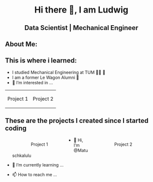 <h1 align= "center">Hi there 👋, I am Ludwig</h1>
<h2 align= "center">Data Scientist | Mechanical Engineer</h2>

<h2 align = left>About Me:</h2>

<h2 align = left>This is where i learned:</h2>

- I studied Mechanical Engineering at TUM :man_mechanic: :mechanical_arm:
- I am a former Le Wagon Alumni :bus:
- 👀 I’m interested in ...

| | |
|:-------------------------:|:-------------------------:|
|<p align= "center" width = "500">Project 1</p>|<p align= "center">Project 2</p>|



<div align= "left" sytle = "width: fit-content;
display: inline-block;">   
    <h2>These are the projects I created since I started coding</h2>
    <div align= "left" style = "width :45%; float: left; display: inline-block;">
        <p align= "center">Project 1</p>
    </div>
    <div align= "right" style = "width :45%; float: right;display: inline-block;">
        <p align= "center">Project 2</p>
    </div>
</div>


- 👋 Hi, I’m @Matuschkalulu

- 🌱 I’m currently learning ...

- 📫 How to reach me ...

<!---
Matuschkalulu/Matuschkalulu is a ✨ special ✨ repository because its `README.md` (this file) appears on your GitHub profile.
You can click the Preview link to take a look at your changes.
--->
